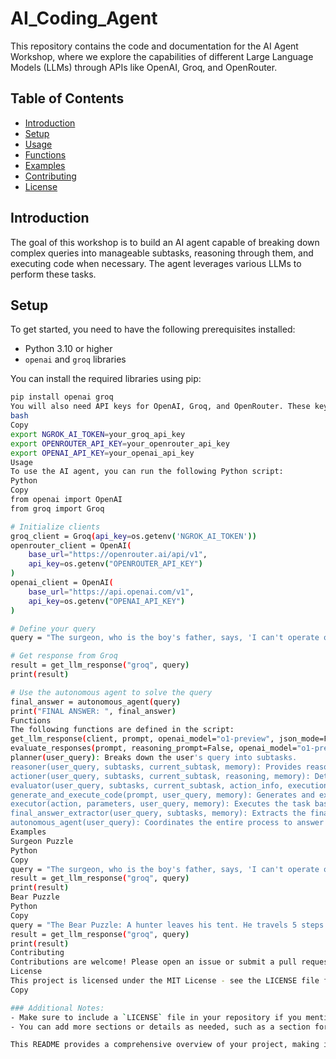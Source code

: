 # AI_Coding_Agent


This repository contains the code and documentation for the AI Agent Workshop, where we explore the capabilities of different Large Language Models (LLMs) through APIs like OpenAI, Groq, and OpenRouter.

## Table of Contents
- [Introduction](#introduction)
- [Setup](#setup)
- [Usage](#usage)
- [Functions](#functions)
- [Examples](#examples)
- [Contributing](#contributing)
- [License](#license)

## Introduction
The goal of this workshop is to build an AI agent capable of breaking down complex queries into manageable subtasks, reasoning through them, and executing code when necessary. The agent leverages various LLMs to perform these tasks.

## Setup
To get started, you need to have the following prerequisites installed:
- Python 3.10 or higher
- `openai` and `groq` libraries

You can install the required libraries using pip:
```bash
pip install openai groq
You will also need API keys for OpenAI, Groq, and OpenRouter. These keys should be set as environment variables:
bash
Copy
export NGROK_AI_TOKEN=your_groq_api_key
export OPENROUTER_API_KEY=your_openrouter_api_key
export OPENAI_API_KEY=your_openai_api_key
Usage
To use the AI agent, you can run the following Python script:
Python
Copy
from openai import OpenAI
from groq import Groq

# Initialize clients
groq_client = Groq(api_key=os.getenv('NGROK_AI_TOKEN'))
openrouter_client = OpenAI(
    base_url="https://openrouter.ai/api/v1",
    api_key=os.getenv("OPENROUTER_API_KEY")
)
openai_client = OpenAI(
    base_url="https://api.openai.com/v1",
    api_key=os.getenv("OPENAI_API_KEY")
)

# Define your query
query = "The surgeon, who is the boy's father, says, 'I can't operate on this boy, he's my son!' Who is the surgeon to the boy?"

# Get response from Groq
result = get_llm_response("groq", query)
print(result)

# Use the autonomous agent to solve the query
final_answer = autonomous_agent(query)
print("FINAL ANSWER: ", final_answer)
Functions
The following functions are defined in the script:
get_llm_response(client, prompt, openai_model="o1-preview", json_mode=False): Fetches responses from specified LLMs.
evaluate_responses(prompt, reasoning_prompt=False, openai_model="o1-preview"): Compares responses from different LLMs.
planner(user_query): Breaks down the user's query into subtasks.
reasoner(user_query, subtasks, current_subtask, memory): Provides reasoning for the current subtask.
actioner(user_query, subtasks, current_subtask, reasoning, memory): Determines the next action (generate code or reasoning).
evaluator(user_query, subtasks, current_subtask, action_info, execution_result, memory): Evaluates the result of the current subtask.
generate_and_execute_code(prompt, user_query, memory): Generates and executes Python code.
executor(action, parameters, user_query, memory): Executes the task based on the action type.
final_answer_extractor(user_query, subtasks, memory): Extracts the final answer from the memory.
autonomous_agent(user_query): Coordinates the entire process to answer the user's query.
Examples
Surgeon Puzzle
Python
Copy
query = "The surgeon, who is the boy's father, says, 'I can't operate on this boy, he's my son!' Who is the surgeon to the boy?"
result = get_llm_response("groq", query)
print(result)
Bear Puzzle
Python
Copy
query = "The Bear Puzzle: A hunter leaves his tent. He travels 5 steps due south, 5 steps due east, and 5 steps due north. He arrives back at his tent, and sees a brown bear inside it. What color was the bear?"
result = get_llm_response("groq", query)
print(result)
Contributing
Contributions are welcome! Please open an issue or submit a pull request with your changes.
License
This project is licensed under the MIT License - see the LICENSE file for details.
Copy

### Additional Notes:
- Make sure to include a `LICENSE` file in your repository if you mention it in the README.
- You can add more sections or details as needed, such as a section for dependencies, tests, or deployment instructions.

This README provides a comprehensive overview of your project, making it easier for others to understand and contribute to your work.

